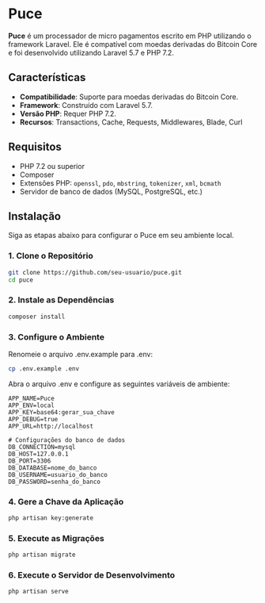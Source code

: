 # Puce

**Puce** é um processador de micro pagamentos escrito em PHP utilizando o framework Laravel. Ele é compatível com moedas derivadas do Bitcoin Core e foi desenvolvido utilizando Laravel 5.7 e PHP 7.2.

## Características

- **Compatibilidade**: Suporte para moedas derivadas do Bitcoin Core.
- **Framework**: Construído com Laravel 5.7.
- **Versão PHP**: Requer PHP 7.2.
- **Recursos**: Transactions, Cache, Requests, Middlewares, Blade, Curl

## Requisitos

- PHP 7.2 ou superior
- Composer
- Extensões PHP: `openssl`, `pdo`, `mbstring`, `tokenizer`, `xml`, `bcmath`
- Servidor de banco de dados (MySQL, PostgreSQL, etc.)

## Instalação

Siga as etapas abaixo para configurar o Puce em seu ambiente local.

### 1. Clone o Repositório

```bash
git clone https://github.com/seu-usuario/puce.git
cd puce
```

### 2. Instale as Dependências
```bash
composer install
```

### 3. Configure o Ambiente
Renomeie o arquivo .env.example para .env:
```bash
cp .env.example .env
```

Abra o arquivo .env e configure as seguintes variáveis de ambiente:

```
APP_NAME=Puce
APP_ENV=local
APP_KEY=base64:gerar_sua_chave
APP_DEBUG=true
APP_URL=http://localhost

# Configurações do banco de dados
DB_CONNECTION=mysql
DB_HOST=127.0.0.1
DB_PORT=3306
DB_DATABASE=nome_do_banco
DB_USERNAME=usuario_do_banco
DB_PASSWORD=senha_do_banco
```

### 4. Gere a Chave da Aplicação
```bash
php artisan key:generate
```

### 5. Execute as Migrações
```bash
php artisan migrate
```

### 6. Execute o Servidor de Desenvolvimento
```php
php artisan serve
```